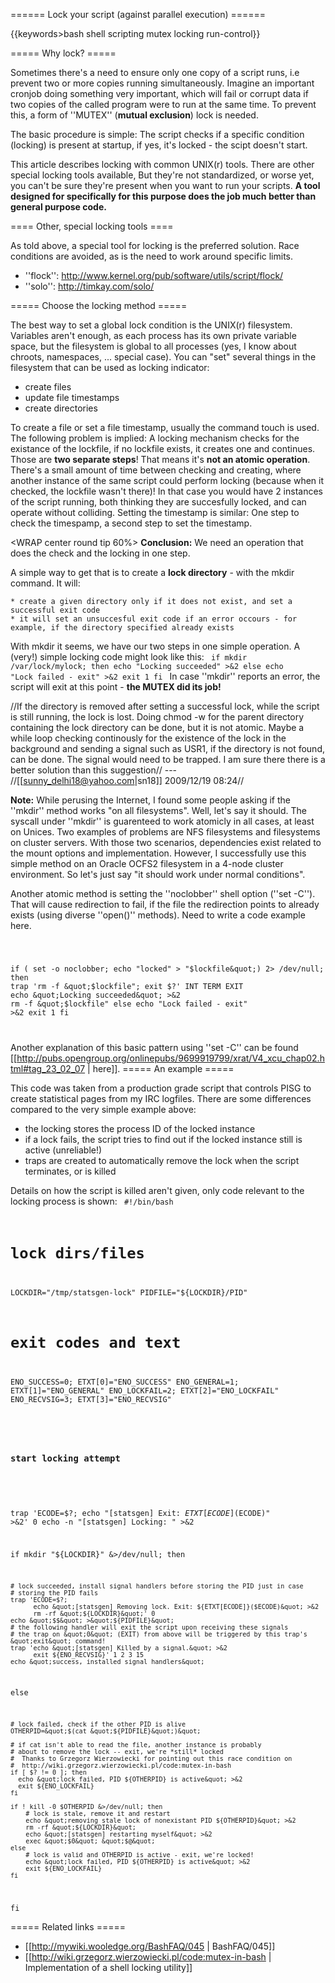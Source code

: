 ====== Lock your script (against parallel execution) ======

{{keywords>bash shell scripting mutex locking run-control}}

===== Why lock? =====

Sometimes there's a need to ensure only one copy of a script runs, i.e prevent two or more copies running simultaneously. Imagine an important cronjob doing something very important, which will fail or corrupt data if two copies of the called program were to run at the same time. To prevent this, a form of ''MUTEX'' (**mutual exclusion**) lock is needed.

The basic procedure is simple: The script checks if a specific condition (locking) is present at startup, if yes, it's locked - the scipt doesn't start.

This article describes locking with common UNIX(r) tools. There are other special locking tools available, But they're not standardized, or worse yet, you can't be sure they're present when you want to run your scripts. **A tool designed for specifically for this purpose does the job much better than general purpose code.**

==== Other, special locking tools ====

As told above, a special tool for locking is the preferred solution. Race conditions are avoided, as is the need to work around specific limits.

  * ''flock'': http://www.kernel.org/pub/software/utils/script/flock/
  * ''solo'': http://timkay.com/solo/

===== Choose the locking method =====

The best way to set a global lock condition is the UNIX(r) filesystem. Variables aren't enough, as each process has its own private variable space, but the filesystem is global to all processes (yes, I know about chroots, namespaces, ... special case).
You can &quot;set&quot; several things in the filesystem that can be used as locking indicator:

  * create files
  * update file timestamps
  * create directories


To create a file or set a file timestamp, usually the command touch is used. The following problem is implied:
A locking mechanism checks for the existance of the lockfile, if no lockfile exists, it creates one and continues. Those are **two separate steps**! That means it's **not an atomic operation**. There's a small amount of time between checking and creating, where another instance of the same script could perform locking (because when it checked, the lockfile wasn't there)! In that case you would have 2 instances of the script running, both thinking they are succesfully locked, and can operate without colliding.
Setting the timestamp is similar: One step to check the timespamp, a second step to set the timestamp.

<WRAP center round tip 60%>
__**Conclusion:**__ We need an operation that does the check and the locking in one step.
</WRAP>

A simple way to get that is to create a **lock directory** - with the mkdir command. It will:

    * create a given directory only if it does not exist, and set a successful exit code
    * it will set an unsuccesful exit code if an error occours - for example, if the directory specified already exists


With mkdir it seems, we have our two steps in one simple operation. A (very!) simple locking code might look like this:
<code bash>
if mkdir /var/lock/mylock; then
  echo &quot;Locking succeeded&quot; >&2
else
  echo &quot;Lock failed - exit&quot; >&2
  exit 1
fi
</code>
In case ''mkdir'' reports an error, the script will exit at this point - **the MUTEX did its job!**

//If the directory is removed after setting a successful lock, while the script is still running, the lock is lost. Doing chmod -w for the parent directory containing the lock directory can be done, but it is not atomic. Maybe a while loop checking continously for the existence of the lock in the background and sending a signal such as USR1, if the directory is not found, can be done. The signal would need to be trapped. I am sure there there is a better solution than this suggestion// --- //[[sunny_delhi18@yahoo.com|sn18]] 2009/12/19 08:24//

**Note:** While perusing the Internet, I found some people asking if the ''mkdir'' method works &quot;on all filesystems&quot;. Well, let's say it should. The syscall under ''mkdir'' is guarenteed to work atomicly in all cases, at least on Unices. Two examples of problems are NFS filesystems and filesystems on cluster servers. With those two scenarios, dependencies exist related to the mount options and implementation. However, I successfully use this simple method on an Oracle OCFS2 filesystem in a 4-node cluster environment. So let's just say &quot;it should work under normal conditions&quot;.

Another atomic method is setting the ''noclobber'' shell option (''set -C''). That will cause redirection to fail, if the file the redirection points to already exists (using diverse ''open()'' methods). Need to write a code example here.

<code bash>

if ( set -o noclobber; echo &quot;locked&quot; > &quot;$lockfile&quot;) 2> /dev/null; then
  trap 'rm -f &quot;$lockfile&quot;; exit $?' INT TERM EXIT
  echo &quot;Locking succeeded&quot; >&2
  rm -f &quot;$lockfile&quot;
else
  echo &quot;Lock failed - exit&quot; >&2
  exit 1
fi

</code>

Another explanation of this basic pattern using ''set -C'' can be found [[http://pubs.opengroup.org/onlinepubs/9699919799/xrat/V4_xcu_chap02.html#tag_23_02_07 | here]].
===== An example =====

This code was taken from a production grade script that controls PISG to create statistical pages from my IRC logfiles.
There are some differences compared to the very simple example above:

  * the locking stores the process ID of the locked instance
  * if a lock fails, the script tries to find out if the locked instance still is active (unreliable!)
  * traps are created to automatically remove the lock when the script terminates, or is killed


Details on how the script is killed aren't given, only code relevant to the locking process is shown:
<code bash>
#!/bin/bash

# lock dirs/files
LOCKDIR=&quot;/tmp/statsgen-lock&quot;
PIDFILE=&quot;${LOCKDIR}/PID&quot;

# exit codes and text
ENO_SUCCESS=0; ETXT[0]=&quot;ENO_SUCCESS&quot;
ENO_GENERAL=1; ETXT[1]=&quot;ENO_GENERAL&quot;
ENO_LOCKFAIL=2; ETXT[2]=&quot;ENO_LOCKFAIL&quot;
ENO_RECVSIG=3; ETXT[3]=&quot;ENO_RECVSIG&quot;

###
### start locking attempt
###

trap 'ECODE=$?; echo &quot;[statsgen] Exit: ${ETXT[ECODE]}($ECODE)&quot; >&2' 0
echo -n &quot;[statsgen] Locking: &quot; >&2

if mkdir &quot;${LOCKDIR}&quot; &>/dev/null; then

    # lock succeeded, install signal handlers before storing the PID just in case 
    # storing the PID fails
    trap 'ECODE=$?;
          echo &quot;[statsgen] Removing lock. Exit: ${ETXT[ECODE]}($ECODE)&quot; >&2
          rm -rf &quot;${LOCKDIR}&quot;' 0
    echo &quot;$$&quot; >&quot;${PIDFILE}&quot; 
    # the following handler will exit the script upon receiving these signals
    # the trap on &quot;0&quot; (EXIT) from above will be triggered by this trap's &quot;exit&quot; command!
    trap 'echo &quot;[statsgen] Killed by a signal.&quot; >&2
          exit ${ENO_RECVSIG}' 1 2 3 15
    echo &quot;success, installed signal handlers&quot;

else

    # lock failed, check if the other PID is alive
    OTHERPID=&quot;$(cat &quot;${PIDFILE}&quot;)&quot;

    # if cat isn't able to read the file, another instance is probably
    # about to remove the lock -- exit, we're *still* locked
    #  Thanks to Grzegorz Wierzowiecki for pointing out this race condition on
    #  http://wiki.grzegorz.wierzowiecki.pl/code:mutex-in-bash
    if [ $? != 0 ]; then
      echo &quot;lock failed, PID ${OTHERPID} is active&quot; >&2
      exit ${ENO_LOCKFAIL}
    fi

    if ! kill -0 $OTHERPID &>/dev/null; then
        # lock is stale, remove it and restart
        echo &quot;removing stale lock of nonexistant PID ${OTHERPID}&quot; >&2
        rm -rf &quot;${LOCKDIR}&quot;
        echo &quot;[statsgen] restarting myself&quot; >&2
        exec &quot;$0&quot; &quot;$@&quot;
    else
        # lock is valid and OTHERPID is active - exit, we're locked!
        echo &quot;lock failed, PID ${OTHERPID} is active&quot; >&2
        exit ${ENO_LOCKFAIL}
    fi

fi
</code>

===== Related links =====

  * [[http://mywiki.wooledge.org/BashFAQ/045 | BashFAQ/045]]
  * [[http://wiki.grzegorz.wierzowiecki.pl/code:mutex-in-bash | Implementation of a shell locking utility]]

